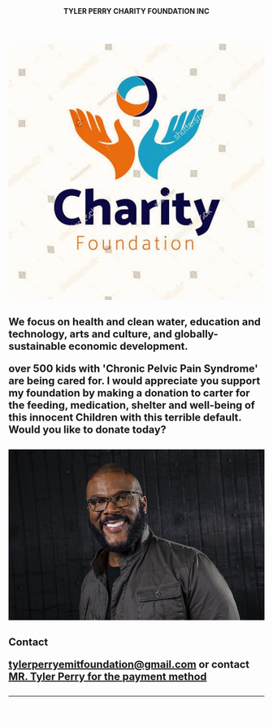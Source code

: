 <!DOCTYPE html> 
<head>
 <link href="style.css" rel="stylesheet" type="text/css">
     <title>charity.com </title>
     </head>
     <body>
     <header><b>TYLER PERRY CHARITY FOUNDATION INC</b></header>
     <body>
       <img src="image1.jpg" id="pic">
       <div class="container"> <h4 style="font-size: 20px">
       We focus on health and clean water, education and technology, arts and culture, and globally-sustainable economic development.


over 500 kids with 'Chronic Pelvic Pain Syndrome' are being cared for. I would appreciate you support my foundation by making a donation to carter for the feeding, medication, shelter and well-being of this innocent Children with this terrible default. Would you like to donate today?
</h4>
</div>
<div class="container">
  <img src="image2.jpg" id="pics">
  <h4 style="font-size: 20px;">
Contact <a href="mailto">
  
tylerperryemitfoundation@gmail.com</a> or contact <a href="wa.me/1(404)2821980">MR. Tyler Perry for the payment method 
</a>
</h4>

</div>


<hr>

<footer style="color: white;">

Motto:
We believe true human potential happens when opportunity and hope meet.
</footer>
       </body>
     </html>
